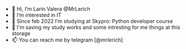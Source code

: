 - 👋 Hi, I’m Larin Valera @MrLerich
- 👀 I’m interested in IT
- 🌱 Since feb 2022 I’m studying at Skypro: Python developer course
- 💞️ I'm saving my study works and some intresting for me things at this storage 
- 📫 You can reach me by telegram [@mrlerich] 

<!---
MrLerich/MrLerich is a ✨ special ✨ repository because its `README.md` (this file) appears on your GitHub profile.
You can click the Preview link to take a look at your changes.
--->
